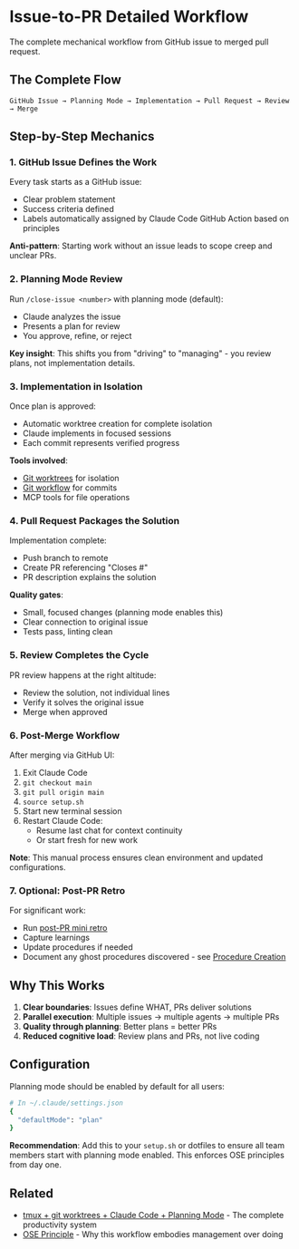 # Issue-to-PR Detailed Workflow

The complete mechanical workflow from GitHub issue to merged pull request.

## The Complete Flow

```
GitHub Issue → Planning Mode → Implementation → Pull Request → Review → Merge
```

## Step-by-Step Mechanics

### 1. GitHub Issue Defines the Work

Every task starts as a GitHub issue:
- Clear problem statement  
- Success criteria defined
- Labels automatically assigned by Claude Code GitHub Action based on principles

**Anti-pattern**: Starting work without an issue leads to scope creep and unclear PRs.

### 2. Planning Mode Review

Run `/close-issue <number>` with planning mode (default):
- Claude analyzes the issue
- Presents a plan for review
- You approve, refine, or reject

**Key insight**: This shifts you from "driving" to "managing" - you review plans, not implementation details.

### 3. Implementation in Isolation

Once plan is approved:
- Automatic worktree creation for complete isolation
- Claude implements in focused sessions
- Each commit represents verified progress

**Tools involved**:
- [Git worktrees](../../knowledge/procedures/worktree-workflow.md) for isolation
- [Git workflow](../../knowledge/procedures/git-workflow.md) for commits
- MCP tools for file operations

### 4. Pull Request Packages the Solution

Implementation complete:
- Push branch to remote
- Create PR referencing "Closes #<issue>"
- PR description explains the solution

**Quality gates**:
- Small, focused changes (planning mode enables this)
- Clear connection to original issue
- Tests pass, linting clean

### 5. Review Completes the Cycle

PR review happens at the right altitude:
- Review the solution, not individual lines
- Verify it solves the original issue
- Merge when approved

### 6. Post-Merge Workflow

After merging via GitHub UI:
1. Exit Claude Code
2. `git checkout main`
3. `git pull origin main`
4. `source setup.sh`
5. Start new terminal session
6. Restart Claude Code:
   - Resume last chat for context continuity
   - Or start fresh for new work

**Note**: This manual process ensures clean environment and updated configurations.

### 7. Optional: Post-PR Retro

For significant work:
- Run [post-PR mini retro](../../knowledge/procedures/post-pr-mini-retro.md)
- Capture learnings
- Update procedures if needed
- Document any ghost procedures discovered - see [Procedure Creation](../../knowledge/procedures/procedure-creation.md)

## Why This Works

1. **Clear boundaries**: Issues define WHAT, PRs deliver solutions
2. **Parallel execution**: Multiple issues → multiple agents → multiple PRs
3. **Quality through planning**: Better plans = better PRs
4. **Reduced cognitive load**: Review plans and PRs, not live coding

## Configuration

Planning mode should be enabled by default for all users:
```bash
# In ~/.claude/settings.json
{
  "defaultMode": "plan"
}
```

**Recommendation**: Add this to your `setup.sh` or dotfiles to ensure all team members start with planning mode enabled. This enforces OSE principles from day one.

## Related

- [tmux + git worktrees + Claude Code + Planning Mode](../../knowledge/procedures/tmux-git-worktrees-claude-code.md) - The complete productivity system
- [OSE Principle](../../knowledge/principles/ose.md) - Why this workflow embodies management over doing